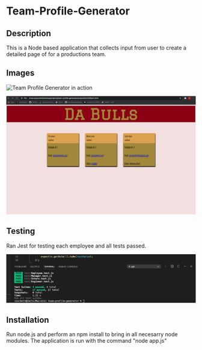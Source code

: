 # Team-Profile-Generator

## Description 
This is a Node based application that collects input from user to create a detailed page of for a productions team. 

## Images

![Team Profile Generator in action](https://youtu.be/6wWahUYPW_M)



![Screenshot-page](images/pagescreenshot.png)

## Testing
Ran Jest for testing each employee and all tests passed.

![Screenshot-tests](images/jestscreenshot.png)

## Installation 
Run node.js and perform an npm install to bring in all necesarry node modules. The application is run with the command "node app.js"
